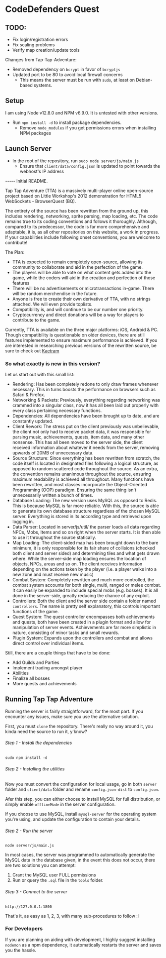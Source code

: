 # CodeDefenders Quest

## TODO:

* Fix login/registration errors
* Fix scaling problems
* Verify map creation/update tools

Changes from Tap-Tap-Adventure:

* Removed dependency on `bcrypt` in favor of `bcryptjs`
* Updated port to be 80 to avoid local firewall concerns
  * This means the server must be run with `sudo`, at least on Debian-based systems.

## Setup

I am using Node v12.8.0 and NPM v6.9.0.  It is untested with other versions.

* Run `npm install -d` to install package dependencies.
  * Remove `node_modules` if you get permissions errors when installing NPM packages

## Launch Server

* In the root of the repository, run `sudo node server/js/main.js`
  * Ensure that `client/data/config.json` is updated to point towards the webhost's IP address

----- Initial README.

Tap Tap Adventure (TTA) is a massively multi-player online open-source project based on Little Workshop's 2012 demonstration for HTML5 WebSockets - BrowserQuest (BQ).

The entirety of the source has been rewritten from the ground up, this includes rendering, networking, sprite parsing, map loading, etc. The code remains true to its coding conventions and follows it thoroughly. Although, compared to its predecessor, the code is far more comprehensive and adaptable, it is, as all other repositories on this website, a work in progress. If your capabilities include following onset conventions, you are welcome to contribute!

The Plan:

- TTA is expected to remain completely open-source, allowing its community to collaborate and aid in the perfection of the game.
- The players will be able to vote on what content gets added into the game, while the coders will aid in the creation and perfection of those features
- There will be no advertisements or microtransactions in-game. There will be random merchendise in the future.
- Anyone is free to create their own derivative of TTA, with no strings attached. We will even provide toplists.
- Compatibility is, and will continue to be our number one priority.
- Cryptocurrency and direct donations will be a way for players to contribute to the game.

Currently, TTA is available on the three major platforms: iOS, Android & PC. Though compatibility is questionable on older devices, there are still features implemented to ensure maximum performance is achieved.
If you are interested in researching previous versions of the rewritten source, be sure to check out [Kaetram](https://github.com/udeva/Kaetram)

### So what exactly is new in this version?

Let us start out with this small list:

- Rendering: Has been completely redone to only draw frames whenever necessary. This in turns boosts the performance on browsers such as Safari & Firefox.
- Networking & Packets: Previously, everything regarding networking was crammed into a singular class, now it has all been laid out properly with every class pertaining necessary functions.
- Dependencies: All dependencies have been brought up to date, and are constantly updated.
- Client Rework: The stress put on the client previously was unbelievable, the client not only had to receive packet data, it was responsible for parsing music, achievements, quests, item data, and many other nonsense. This has all been moved to the server side, the client received information about whatever it needs from the server, removing upwards of 20MB of unnecessary data.
- Source Structure: Since everything has been rewritten from scratch, the code itself is located in designated files following a logical structure, as opposed to random scattered code throughout the source. As an extra, the convention remains unanimous throughout the source, ensuring maximum readability is achieved all throughout. Many functions have been rewritten, and most classes incorporate the Object-Oriented Programming (OOP) paradigm. Ensuring the same thing isn't unnecessarily written a bunch of times.
- Database Loading: The new version uses MySQL as opposed to Redis. This is because MySQL is far more reliable. With this, the source is able to generate its own database structure regardless of the chosen MySQL server. Everything is stored in its according type and retrieved upon logging in.
- Data Parser: Located in server/js/util/ the parser loads all data regarding NPCs, Mobs, Items and so on right when the server starts. It is then able to use it throughout the source statically.
- Map Loading: The client-sided map has been brought down to the bare minimum, it is only responsible for its fair share of collisions (checked both client and server sided) and determining tiles and what gets drawn where. While the server-side map loading ensures the location of objects, NPCs, areas and so on. The client receives information depending on the actions taken by the player (i.e. a player walks into a new zone and must receive new music)
- Combat System: Completely rewritten and much more controlled, the combat system accounts for both single, multi, ranged or melee combat. It can easily be expanded to include special mobs (e.g. bosses). It is all done in the server-side, greatly reducing the chance of any exploit.
- Controllers: Both the client and the server side contain a folder named `controllers`. The name is pretty self explanatory, this controls important functions of the game.
- Quest System: The quest controller encompasses both achievements and quests, both have been created in a plugin format and allow for manipulation of server events. Achievements are far more simplistic in nature, consisting of minor tasks and small rewards.
- Plugin System: Expands upon the controllers and combat and allows direct control over individual items.



Still, there are a couple things that have to be done:

- Add Guilds and Parties
- Implement trading amongst player
- Abilities
- Finalize all bosses
- More quests and achievements


## Running Tap Tap Adventure

Running the server is fairly straightforward, for the most part. If you encounter any issues, make sure you use the alternative solution.

First, you must `clone` the repository. There's really no way around it, you kinda need the source to run it, y'know?

###### Step 1 - Install the dependencies

`sudo npm install -d`


###### Step 2 - Installing the utilities

Now you must convert the configuration for local usage, go in both `server` folder and `client/data` folder and rename `config.json-dist` to `config.json`.

Afer this step, you can either choose to install MySQL for full distribution, or simply enable `offlineMode` in the server configuration.

If you choose to use MySQL, install `mysql-server` for the operating system you're using, and update the configuration to contain your details.


###### Step 2 - Run the server

`node server/js/main.js`

In most cases, the server was programmed to automatically generate the MySQL data in the database given, in the event this does not occur, there are two solutions you can attempt:

1) Grant the MySQL user FULL permissions
2) Run or query the `.sql` file in the `tools` folder.

###### Step 3 - Connect to the server

`http://127.0.0.1:1800`


That's it, as easy as 1, 2, 3, with many sub-procedures to follow :l

### For Developers

If you are planning on aiding with development, I highly suggest installing `nodemon` as a npm dependency, it automatically restarts the server and saves you the hassle.

